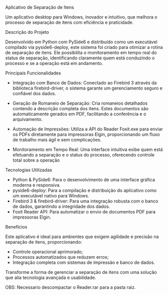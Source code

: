 Aplicativo de Separação de Itens

Um aplicativo desktop para Windows, inovador e intuitivo, que melhora o processo de separação de itens com eficiência e praticidade.

Descrição do Projeto

Desenvolvido em Python com PySide6 e distribuído como um executável compilado via pyside6-deploy, este sistema foi criado para otimizar a rotina de separação de itens. Ele possibilita o monitoramento em tempo real do status de separação, identificando claramente quem está conduzindo o processo e se a operação está em andamento.

Principais Funcionalidades

- Integração com Banco de Dados: Conectado ao Firebird 3 através da biblioteca firebird-driver, o sistema garante um gerenciamento seguro e confiável dos dados.

- Geração de Romaneio de Separação: Cria romaneios detalhados contendo a descrição completa dos itens. Estes documentos são automaticamente gerados em PDF, facilitando a conferência e o arquivamento.

- Automação de Impressões: Utiliza a API do Reader Foxit.exe para enviar os PDFs diretamente para impressoras Elgin, proporcionando um fluxo de trabalho mais ágil e sem complicações.

- Monitoramento em Tempo Real: Uma interface intuitiva exibe quem está efetuando a separação e o status do processo, oferecendo controle total sobre a operação

Tecnologias Utilizadas

- Python & PySide6: Para o desenvolvimento de uma interface gráfica moderna e responsiva.
- pyside6-deploy: Para a compilação e distribuição do aplicativo como um executável nativo para Windows.
- Firebird 3 & firebird-driver: Para uma integração robusta com o banco de dados, garantindo a integridade dos dados.
- Foxit Reader API: Para automatizar o envio de documentos PDF para impressoras Elgin.

Benefícios

Este aplicativo é ideal para ambientes que exigem agilidade e precisão na separação de itens, proporcionando:

- Controle operacional aprimorado;
- Processos automatizados que reduzem erros;
- Integração completa com sistemas de impressão e banco de dados.

Transforme a forma de gerenciar a separação de itens com uma solução que alia tecnologia avançada e usabilidade.


OBS: Necessario descompactar o Reader.rar para a pasta raiz.
